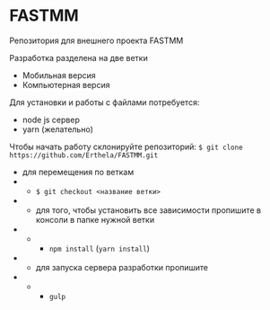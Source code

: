# FASTMM
Репозитория для внешнего проекта FASTMM

Разработка разделена на две ветки
- Мобильная версия
- Компьютерная версия

Для установки и работы с файлами потребуется:
- node js сервер
- yarn (желательно)

Чтобы начать работу склонируйте репозиторий:
`$ git clone https://github.com/Erthela/FASTMM.git`
- для перемещения по веткам 
- - `$ git checkout <название ветки>`
- - для того, чтобы установить все зависимости пропишите в консоли в папке нужной ветки
- - - `npm install` (`yarn install`)
- - для запуска сервера разработки пропишите
- - - `gulp`
